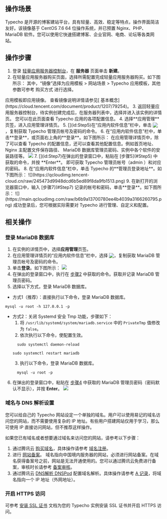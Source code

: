 ## 操作场景
Typecho 是开源的博客建站平台，具有轻量、高效、稳定等特点，操作界面简洁友好。该镜像基于 CentOS 7.6 64 位操作系统，并已预置 Nginx、PHP、MariaDB 软件。您可以使用它快速搭建博客、企业官网、电商、论坛等各类网站。

## 操作步骤
1. 登录 [轻量应用服务器控制台](https://console.cloud.tencent.com/lighthouse/instance/index)，在 **服务器** 页面单击 **新建**。
2. 在轻量应用服务器购买页面，选择所需配置完成轻量应用服务器购买。如下图所示：
其中，“镜像”选择为应用模板 > 网站场景 > Typecho 应用模板，其他参数可参考 购买方式 进行选择。
<dx-alert infotype="explain" title="">
应用模板即应用镜像。
查看镜像说明详情请参见[ 基本概念](https://cloud.tencent.com/document/product/1207/79254)。
</dx-alert>
3. 返回轻量应用服务器控制台，待实例创建完成后，在服务器列表中，选择并进入该实例的详情页。
您可以在此页面查看 Typecho 应用的各项配置信息。
4. 选择**应用管理**页签，进入应用管理详情页。
5. [](id:Step5)在“应用内软件信息”栏中，单击 <img src="https://main.qcloudimg.com/raw/6603ab4f907562addb1c01596c6296cd.png" style="margin:-3px 0px">，复制获取 Typecho 管理员帐号及密码的命令。
6. 在“应用内软件信息”栏中，单击**登录**，或页面右上角的**登录**。如下图所示：
<dx-alert infotype="explain" title="">
在应用管理详情页中，除了可以查看 Typecho 的配置信息，还可以查看其他配置信息。例如首页地址、 Nginx 主配置文件保存路径、 MariaDB 数据库管理员密码、实例中各个软件的安装路径等。
</dx-alert>
<img src="https://qcloudimg.tencent-cloud.cn/raw/524dda455dd4fdedb7075ae3c4aa4a1a.png"/>
7. [](id:Step7)在弹出的登录窗口中，粘贴在 [步骤5](#Step5) 中获取的命令，并按 **Enter**。
即可获取 Typecho 管理员帐号（admin ）和对应的密码。
8. 在“应用内软件信息”栏中，单击 Typecho 的**管理员登录地址**。如下图所示：
![](https://qcloudimg.tencent-cloud.cn/raw/245473d9948dcd6b5ed89f8da9fb1513.png)
9. 在新打开的浏览器窗口中，输入 [步骤7](#Step7) 记录的帐号和密码，单击**登录**。如下图所示：
![](https://main.qcloudimg.com/raw/b6b9a13700780ee4b4039a3166260795.png)
成功登录后，您可根据实际需要对 Typecho 进行管理、自定义和配置。

## 相关操作

### 登录 MariaDB 数据库
1. 在实例的详情页中，选择**应用管理**页签。
2. [](id:Step2)在应用管理详情页的“应用内软件信息”栏中，选择 <img src="https://main.qcloudimg.com/raw/6603ab4f907562addb1c01596c6296cd.png" style="margin:-3px 0px">，复制获取 MariaDB 管理员帐号及密码的命令。
3. 单击**登录**。如下图所示：
![](https://qcloudimg.tencent-cloud.cn/raw/60d55c9abc40f8510131357ea0ec2cf1.png)
4. [](id:Step4)在弹出的登录窗口中，执行在 [步骤2](#Step2) 中获取的命令。获取并记录 MariaDB 管理员密码。
5. 选择以下方式，登录 MariaDB 数据库。
 - 方式1（推荐）：直接执行以下命令，登录 MariaDB 数据库。
```shellsession
mysql -u root -h 127.0.0.1 -p
```
 - 方式2：关闭 Systemd 安全 Tmp 功能，步骤如下：
    1. 将 `/usr/lib/systemd/system/mariadb.service` 中的 `PrivateTmp` 值修改为 `false`。
    2. 依次执行以下命令，使配置生效。
   ```shellsession
	 sudo systemctl daemon-reload
	 ```
	 ```shellsession
	 sudo systemctl restart mariadb
	 ```
	 3. 执行以下命令，登录 MariaDB 数据库。
   ```shellsession
	 mysql -u root -p
	 ```
6. 在弹出的登录窗口中，粘贴在 [步骤4](#Step4) 中获取的 MariaDB 管理员密码（密码默认不显示），并按 **Enter**。
![](https://qcloudimg.tencent-cloud.cn/raw/237e48345de4a5d26c5af29b17fd6b23.png)


### 域名与 DNS 解析设置
您可以给自己的 Typecho 网站设定一个单独的域名。用户可以使用易记的域名访问您的网站，而不需要使用复杂的 IP 地址。有些用户搭建网站仅用于学习，那么可使用 IP 直接访问网站，但不推荐这样操作。

如果您已有域名或者想要通过域名来访问您的网站，请参考以下步骤：
1. 通过腾讯云 [购买域名](https://dnspod.cloud.tencent.com/?from=qcloud)，具体操作请参考 [域名注册](https://cloud.tencent.com/document/product/242/9595)。
2. 进行 [网站备案](https://cloud.tencent.com/product/ba?from=qcloudHpHeaderBa&fromSource=qcloudHpHeaderBa)。 
域名指向中国境内服务器的网站，必须进行网站备案。在域名获得备案号之前，网站是无法开通使用的。您可以通过腾讯云免费进行备案，审核时长请参考 [备案审核](https://cloud.tencent.com/document/product/243/19650)。
3. 通过腾讯云 [DNS解析 DNSPod](https://cloud.tencent.com/product/cns?from=qcloudHpHeaderCns&fromSource=qcloudHpHeaderCns) 配置域名解析。具体操作请参考 [A 记录](https://cloud.tencent.com/document/product/302/3449)，将域名指向一个 IP 地址（外网地址）。

### 开启 HTTPS 访问
可参考 [安装 SSL 证书](https://cloud.tencent.com/document/product/1207/47027) 文档为您的 Typecho 实例安装 SSL 证书并开启 HTTPS 访问。
